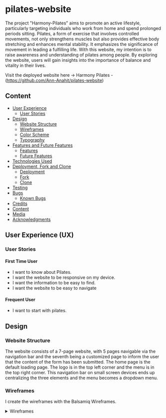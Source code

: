 # pilates-website
The project "Harmony-Pilates" aims to promote an active lifestyle, particularly targeting individuals who work from home and spend prolonged periods sitting. Pilates, a form of exercise that involves controlled movements, not only strengthens muscles but also provides effective body stretching and enhances mental stability. It emphasizes the significance of movement in leading a fulfilling life. With this website, my intention is to raise awareness and understanding of pilates among people. By exploring the website, users will gain insights into the importance of balance and vitality in their lives.

Visit the deployed website here → Harmony Pilates - (https://github.com/Ann-Anahit/pilates-website)

## Content

* [User Experience](#user-experience-ux)
    * [User Stories](#user-stories)
* [Design](#design)
    * [Website Structure](#website-structure)
    * [Wireframes](#wireframes)
    * [Color Scheme](#color-scheme)
    * [Typography](#typography)
* [Features and Future Features](#features-and-future-features)
    * [Features](#features)
    * [Future Features](#future-features)
* [Technologies Used](#technologies-used)
* [Deployment, Fork and Clone](#deployment-fork-and-clone)
    * [Deployment](#deployment)
    * [Fork](#how-to-fork)
    * [Clone](#how-to-clone)
* [Testing](#testing)
* [Bugs](#bugs)
    * [Known Bugs](#known-bugs)
* [Credits](#credits)
* [Content](#content)
* [Media](#media)
* [Acknowledgments](#acknowledgments)

## User Experience (UX)

### User Stories

#### First Time User

* I want to know about Pilates.
* I want the website to be responsive on my device.
* I want the information to be easy to find.
* I want the website to be easy to navigate

#### Frequent User
* I want to start with pilates.

## Design

### Website Structure

The website consists of a 7-page website, with 5 pages navigable via the navigation bar and the seventh being a customized page to inform the user that the content of the form has been submitted. The home page is the default loading page. The logo is in the top left corner and the menu is in the top right corner. This navigation bar on small screen devices ends up centralizing the three elements and the menu becomes a dropdown menu.

### Wireframes

I create the wireframes with the Balsamiq Wireframes.
<details>
<summary>Wireframes</summary>
<br><br>
home page<br>
<img src="documentation/1.home_wireframe.png">
<br><br>
about page<br>
<img src="documentation/2.about_wireframe.png">
<br><br>
history page<br>
<img src="documentation/3.history_wireframe .png">
<br><br>
videos page<br>
<img src="documentation/4.videos_wireframe.png">
<br><br>
contact page<br>
<img src="documentation/5.contact_wireframe.png">
<br><br>

### Color Scheme

- I used the color `#603F8B` in the navigation bar, for my logo and the icons in the bottom. 
- As secondary color i used `#FCD8C5` in the navigation bar.
-At the bottom is a padding in this lightcyan color.

### Typography

The font I chose to use is [playfair-display](https://gwfh.mranftl.com/fonts/playfair-display?subsets=latin) from Google Fonts and as a fall back font, sans-serif.

This website includes 7 pages and all of them are responsive. They are: Home, About, History, Videos, Contact, Form Submitted und privacy policy. On each page we have:

- A favicon.<br>
(documentation/favicon.png)

- A navigation bar 
(documentation/navigation-bar.png)

### The Home Page

On the home page the user will find the message **Welcome to our pilates website** which clearly gives the idea of what the website is about.Also the background picture shows a person doing pilates.
(documentation/home-page.png)
